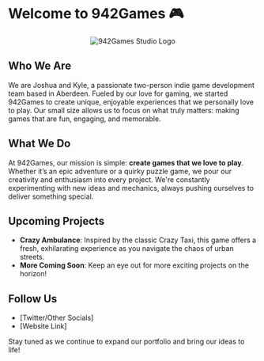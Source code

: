 # Welcome to 942Games 🎮

<p align="center">
<img src="https://github.com/user-attachments/assets/dc6dff89-4ab9-49a3-a309-2f7cb751871f" alt="942Games Studio Logo" />
</p>

## Who We Are
We are Joshua and Kyle, a passionate two-person indie game development team based in Aberdeen. Fueled by our love for gaming, we started 942Games to create unique, enjoyable experiences that we personally love to play. Our small size allows us to focus on what truly matters: making games that are fun, engaging, and memorable.

## What We Do
At 942Games, our mission is simple: **create games that we love to play**. Whether it’s an epic adventure or a quirky puzzle game, we pour our creativity and enthusiasm into every project. We're constantly experimenting with new ideas and mechanics, always pushing ourselves to deliver something special.

## Upcoming Projects
- **Crazy Ambulance**: Inspired by the classic Crazy Taxi, this game offers a fresh, exhilarating experience as you navigate the chaos of urban streets.
- **More Coming Soon**: Keep an eye out for more exciting projects on the horizon!

## Follow Us
- [Twitter/Other Socials]
- [Website Link]

Stay tuned as we continue to expand our portfolio and bring our ideas to life!
